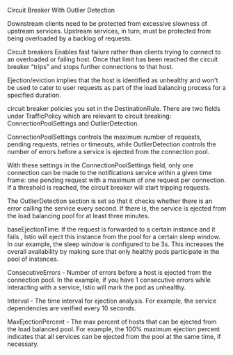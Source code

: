 Circuit Breaker With Outlier Detection

Downstream clients need to be protected from excessive slowness of upstream services. 
Upstream services, in turn, must be protected from being overloaded by a backlog of requests. 

Circuit breakers Enables fast failure rather than clients trying to connect to an overloaded or failing host. Once that limit has been reached the circuit breaker “trips” and stops further connections to that host.

Ejection/eviction implies that the host is identified as unhealthy and won't be used to cater to user requests as part of the load balancing process for a specified duration. 

circuit breaker policies you set in the DestinationRule. There are two fields under TrafficPolicy which are relevant to circuit breaking: ConnectionPoolSettings and OutlierDetection.

ConnectionPoolSettings controls the maximum number of requests, pending requests, retries or timeouts, while OutlierDetection controls the number of errors before a service is ejected from the connection pool.

With these settings in the ConnectionPoolSettings field, only one connection can be made to the notifications service within a given time frame: one pending request with a maximum of one request per connection. If a threshold is reached, the circuit breaker will start tripping requests.

The OutlierDetection section is set so that it checks whether there is an error calling the service every second. If there is, the service is ejected from the load balancing pool for at least three minutes.

baseEjectionTime: 
 If the request is forwarded to a certain instance and it fails , Istio will eject this instance from the pool for a certain sleep window. In our example, the sleep window is configured to be 3s. This increases the overall availability by making sure that only healthy pods participate in the pool of instances.
 
ConsecutiveErrors - Number of errors before a host is ejected from the connection pool. In the example, if you have 1 consecutive errors while interacting with a service, Istio will mark the pod as unhealthy. 
 
Interval - The time interval for ejection analysis. For example, the service dependencies are verified every 10 seconds.

MaxEjectionPercent - The max percent of hosts that can be ejected from the load balanced pool. For example, the 100% maximum ejection percent indicates that all services can be ejected from the pool at the same time, if necessary.

